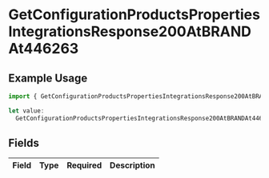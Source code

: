 # GetConfigurationProductsPropertiesIntegrationsResponse200AtBRANDAt446263

## Example Usage

```typescript
import { GetConfigurationProductsPropertiesIntegrationsResponse200AtBRANDAt446263 } from "@vercel/sdk/models/getconfigurationproductsop.js";

let value:
  GetConfigurationProductsPropertiesIntegrationsResponse200AtBRANDAt446263 = {};
```

## Fields

| Field       | Type        | Required    | Description |
| ----------- | ----------- | ----------- | ----------- |